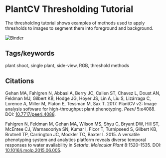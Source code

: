 # PlantCV Thresholding Tutorial

The thresholding tutorial shows examples of methods used to apply thresholds
to images to segment them into foreground and background.

[![Binder](https://mybinder.org/badge_logo.svg)](https://mybinder.org/v2/gh/danforthcenter/plantcv-binder/HEAD?filepath=notebooks/threshold_tutorial/threshold.ipynb)

## Tags/keywords

plant shoot, single plant, side-view, RGB, threshold methods

## Citations

Gehan MA, Fahlgren N, Abbasi A, Berry JC, Callen ST, Chavez L, Doust AN,
Feldman MJ, Gilbert KB, Hodge JG, Hoyer JS, Lin A, Liu S, Lizárraga C, Lorence
A, Miller M, Platon E, Tessman M, Sax T. 2017. PlantCV v2: Image analysis
software for high-throughput plant phenotyping. *PeerJ* 5:e4088. DOI:
[10.7717/peerj.4088](https://doi.org/10.7717/peerj.4088).

Fahlgren N, Feldman M, Gehan MA, Wilson MS, Shyu C, Bryant DW, Hill ST,
McEntee CJ, Warnasooriya SN, Kumar I, Ficor T, Turnipseed S, Gilbert KB,
Brutnell TP, Carrington JC, Mockler TC, Baxter I. 2015. A versatile phenotyping
system and analytics platform reveals diverse temporal responses to water
availability in *Setaria*. *Molecular Plant* 8:1520–1535. DOI:
[10.1016/j.molp.2015.06.005](https://doi.org/10.1016/j.molp.2015.06.005).
